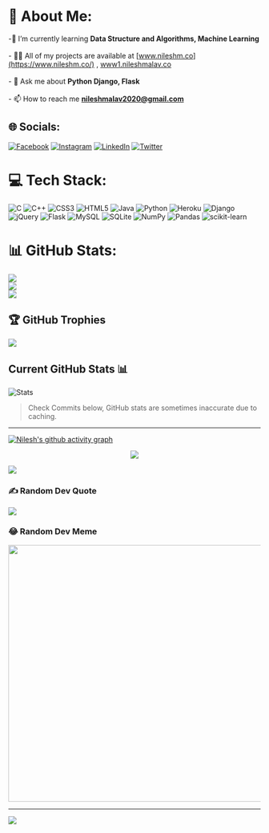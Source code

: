 # 💫 About Me:
-🌱 I’m currently learning **Data Structure and Algorithms, Machine Learning**<br><br>- 👨‍💻 All of my projects are available at [www.nileshm.co](https://www.nileshm.co/) , [www1.nileshmalav.co](https://www.nileshmalav.co/) <br><br>- 💬 Ask me about **Python Django, Flask**<br><br>- 📫 How to reach me **nileshmalav2020@gmail.com**


## 🌐 Socials:
[![Facebook](https://img.shields.io/badge/Facebook-%231877F2.svg?logo=Facebook&logoColor=white)](https://facebook.com/nileshmalav) [![Instagram](https://img.shields.io/badge/Instagram-%23E4405F.svg?logo=Instagram&logoColor=white)](https://instagram.com/inileshmalav) [![LinkedIn](https://img.shields.io/badge/LinkedIn-%230077B5.svg?logo=linkedin&logoColor=white)](https://linkedin.com/in/nileshmalav) [![Twitter](https://img.shields.io/badge/Twitter-%231DA1F2.svg?logo=Twitter&logoColor=white)](https://twitter.com/inileshmalav) 

# 💻 Tech Stack:
![C](https://img.shields.io/badge/c-%2300599C.svg?style=for-the-badge&logo=c&logoColor=white) ![C++](https://img.shields.io/badge/c++-%2300599C.svg?style=for-the-badge&logo=c%2B%2B&logoColor=white) ![CSS3](https://img.shields.io/badge/css3-%231572B6.svg?style=for-the-badge&logo=css3&logoColor=white) ![HTML5](https://img.shields.io/badge/html5-%23E34F26.svg?style=for-the-badge&logo=html5&logoColor=white) ![Java](https://img.shields.io/badge/java-%23ED8B00.svg?style=for-the-badge&logo=java&logoColor=white) ![Python](https://img.shields.io/badge/python-3670A0?style=for-the-badge&logo=python&logoColor=ffdd54) ![Heroku](https://img.shields.io/badge/heroku-%23430098.svg?style=for-the-badge&logo=heroku&logoColor=white) ![Django](https://img.shields.io/badge/django-%23092E20.svg?style=for-the-badge&logo=django&logoColor=white) ![jQuery](https://img.shields.io/badge/jquery-%230769AD.svg?style=for-the-badge&logo=jquery&logoColor=white) ![Flask](https://img.shields.io/badge/flask-%23000.svg?style=for-the-badge&logo=flask&logoColor=white) ![MySQL](https://img.shields.io/badge/mysql-%2300f.svg?style=for-the-badge&logo=mysql&logoColor=white) ![SQLite](https://img.shields.io/badge/sqlite-%2307405e.svg?style=for-the-badge&logo=sqlite&logoColor=white) ![NumPy](https://img.shields.io/badge/numpy-%23013243.svg?style=for-the-badge&logo=numpy&logoColor=white) ![Pandas](https://img.shields.io/badge/pandas-%23150458.svg?style=for-the-badge&logo=pandas&logoColor=white) ![scikit-learn](https://img.shields.io/badge/scikit--learn-%23F7931E.svg?style=for-the-badge&logo=scikit-learn&logoColor=white)
# 📊 GitHub Stats:
![](https://github-readme-stats.vercel.app/api?username=nileshmalav&theme=radical&hide_border=false&include_all_commits=true&count_private=true)<br/>
![](https://github-readme-streak-stats.herokuapp.com/?user=nileshmalav&theme=radical&hide_border=false)<br/>
![](https://github-readme-stats.vercel.app/api/top-langs/?username=nileshmalav&theme=radical&hide_border=false&include_all_commits=true&count_private=true&layout=compact)

## 🏆 GitHub Trophies
![](https://github-profile-trophy.vercel.app/?username=nileshmalav&theme=radical&no-frame=false&no-bg=false&margin-w=4)

## Current GitHub Stats 📊

![Stats](https://github-readme-stats.vercel.app/api?username=nileshmalav&show_icons=true&hide_border=true&theme=gruvbox&count_private=true&include_all_commits=true)
> Check Commits below, GitHub stats are sometimes inaccurate due to caching.
---

[![Nilesh's github activity graph](https://activity-graph.herokuapp.com/graph?username=nileshmalav&bg_color=24013B&color=EBE2FF&line=EBE2FF&point=EBE2FF&area=true&hide_border=true)](https://github.com/ashutosh00710/github-readme-activity-graph)

<p align="center">
<img src="https://raw.githubusercontent.com/nileshmalav/nileshmalav/output/github-contribution-grid-snake.svg">
</p>

[![](https://visitcount.itsvg.in/api?id=nileshmalav&pretty=true)](https://github-visitor-counter-pro.vercel.app)

### ✍️ Random Dev Quote
![](https://quotes-github-readme.vercel.app/api?type=horizontal&theme=radical)

### 😂 Random Dev Meme
<img src="https://random-memer.herokuapp.com/" width="512px"/>

---
[![](https://visitcount.itsvg.in/api?id=nileshmalav&icon=0&color=0)](https://visitcount.itsvg.in)
